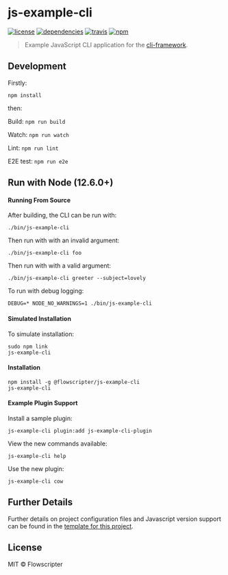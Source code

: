 # js-example-cli
[![license](https://img.shields.io/github/license/flowscripter/js-example-cli.svg)](https://github.com/flowscripter/js-example-cli/blob/master/LICENSE)
[![dependencies](https://img.shields.io/david/flowscripter/js-example-cli.svg)](https://david-dm.org/flowscripter/js-example-cli)
[![travis](https://api.travis-ci.com/flowscripter/js-example-cli.svg)](https://travis-ci.com/flowscripter/js-example-cli)
[![npm](https://img.shields.io/npm/v/@flowscripter/js-example-cli.svg)](https://www.npmjs.com/package/@flowscripter/js-example-cli)

> Example JavaScript CLI application for the [cli-framework](https://github.com/flowscripter/cli-framework).

## Development

Firstly:

```
npm install
```

then:

Build: `npm run build`

Watch: `npm run watch`

Lint: `npm run lint`

E2E test: `npm run e2e`

## Run with Node (12.6.0+)

#### Running From Source

After building, the CLI can be run with:

    ./bin/js-example-cli

Then run with with an invalid argument:

    ./bin/js-example-cli foo

Then run with with a valid argument:

    ./bin/js-example-cli greeter --subject=lovely

To run with debug logging:

    DEBUG=* NODE_NO_WARNINGS=1 ./bin/js-example-cli

#### Simulated Installation

To simulate installation:

    sudo npm link
    js-example-cli

#### Installation

    npm install -g @flowscripter/js-example-cli
    js-example-cli

#### Example Plugin Support

Install a sample plugin:

    js-example-cli plugin:add js-example-cli-plugin

View the new commands available:

    js-example-cli help

Use the new plugin:

    js-example-cli cow


## Further Details

Further details on project configuration files and Javascript version support can be found in
the [template for this project](https://github.com/flowscripter/ts-template/blob/master/README.md#overview).

## License

MIT © Flowscripter
